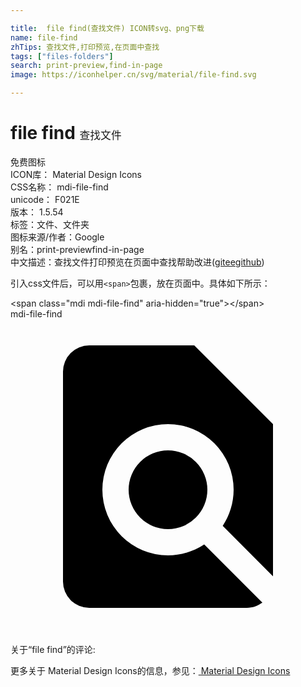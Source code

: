 ```yaml
---

title:  file find(查找文件) ICON转svg、png下载
name: file-find
zhTips: 查找文件,打印预览,在页面中查找
tags: ["files-folders"]
search: print-preview,find-in-page
image: https://iconhelper.cn/svg/material/file-find.svg

---
```


# file find  <small style="font-size: 60%;font-weight: 100">查找文件</small>


<div class="detail-page">
<p>
<span><span class="badge-success badge">免费图标</span> </span>
<br/>
<span>
ICON库：
<span class="badge-secondary badge">Material Design Icons</span> 
</span>
<br/>
<span>
CSS名称：
<span class="badge-secondary badge">mdi-file-find</span> 
</span>
<br/>
<span>
unicode：
<span class="badge-secondary badge">F021E</span> 
<copy-btn content='F021E' btn-title=""></copy-btn>
<copy-btn :content='String.fromCodePoint(parseInt("F021E", 16))' btn-title="复制U"></copy-btn>
</span>
<br/>
<span>
版本：
<span class="badge-secondary badge">1.5.54</span> 
</span><br/><span>标签：<span class="badge-light badge"><router-link to="/tags/files-folders.html">文件、文件夹</router-link></span></span>
<br/>
<span>图标来源/作者：<span class="badge-light badge">Google</span></span> 
<br/>
<span>别名：<span class="badge-light badge">print-preview</span><span class="badge-light badge">find-in-page</span></span><br/><span class="zh-detail">中文描述：<span class="badge-primary badge">查找文件</span><span class="badge-primary badge">打印预览</span><span class="badge-primary badge">在页面中查找</span><span class="help-link"><span>帮助改进</span>(<a href="https://gitee.com/liuwave/icon-helper/edit/master/json/material/file-find.json" target="_blank" rel="noopener noreferrer">gitee</a><a href="https://github.com/liuwave/icon-helper/edit/master/json/material/file-find.json" target="_blank" rel="noopener noreferrer">github</a></span>)</span><br/>
</p>
</div>
<div class="alert alert-dark">
  <i class="mdi mdi-file-find mdi-48px"></i>
  <i class="mdi mdi-file-find mdi-36px"></i>
  <i class="mdi mdi-file-find mdi-24px"></i>
  <i class="mdi mdi-file-find mdi-18px"></i>
</div>
<div>
  <p>引入css文件后，可以用<code>&lt;span&gt;</code>包裹，放在页面中。具体如下所示：    
  </p>
  <div class="alert alert-primary" style="font-size: 14px">
    &lt;span class="mdi mdi-file-find" aria-hidden="true"&gt;&lt;/span&gt;
    <copy-btn content='<span class="mdi mdi-file-find" aria-hidden="true"></span>'></copy-btn>
  </div>
  <div class="alert alert-secondary">
    <i class="mdi mdi-file-find"
    style="font-size: 24px"
    aria-hidden="true"></i> mdi-file-find
    <copy-btn content="mdi-file-find" btn-title="复制图标名称"></copy-btn>
  </div>
</div>
<div id="svg" class="svg-wrap">
<svg xmlns="http://www.w3.org/2000/svg" viewBox="0 0 24 24"><path d="M9,13A3,3 0 0,0 12,16A3,3 0 0,0 15,13A3,3 0 0,0 12,10A3,3 0 0,0 9,13M20,19.59V8L14,2H6A2,2 0 0,0 4,4V20A2,2 0 0,0 6,22H18C18.45,22 18.85,21.85 19.19,21.6L14.76,17.17C13.96,17.69 13,18 12,18A5,5 0 0,1 7,13A5,5 0 0,1 12,8A5,5 0 0,1 17,13C17,14 16.69,14.96 16.17,15.75L20,19.59Z" /></svg>
</div>
<detail full-name='mdi-file-find'></detail>
<div>
<p>关于“file find”的评论:</p>
</div>
<Vssue title="关于“file find”的评论" ></Vssue>    
<div><p>更多关于 Material Design Icons的信息，参见：<a target="_blank" href="https://iconhelper.cn/material.html"> Material Design Icons</a>
</p></div>
